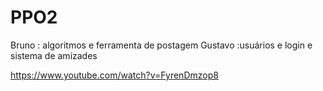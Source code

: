 # PPO2
Bruno : algoritmos e ferramenta de postagem
Gustavo :usuários e login e sistema de amizades


https://www.youtube.com/watch?v=FyrenDmzop8